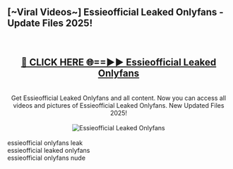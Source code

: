 <h2>[~Viral Videos~] Essieofficial Leaked Onlyfans - Update Files 2025!</h2>
<br>
<div align="center">
<h2><a href="https://betterlinks.top/A2PfLJ" rel="nofollow">🔴 CLICK HERE 🌐==►► Essieofficial Leaked Onlyfans</a></h2>
<br>
Get Essieofficial Leaked Onlyfans and all content. Now you can access all videos and pictures of Essieofficial Leaked Onlyfans. New Updated Files 2025!
<br>
<br>
<a href="https://betterlinks.top/A2PfLJ" rel="nofollow" data-target="animated-image.originalLink"><img src="https://i.ibb.co.com/WyWwxjT/player-gif2.gif" alt="Essieofficial Leaked Onlyfans" style="max-width: 100%; display: inline-block;" data-target="animated-image.originalImage"></a>
</div>
<br>
essieofficial onlyfans leak<br>
essieofficial leaked onlyfans<br>
essieofficial onlyfans nude